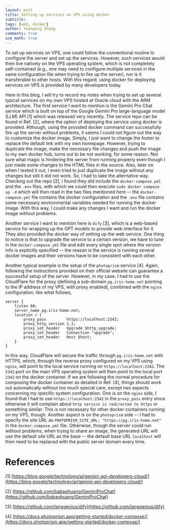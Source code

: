 ```yaml
---
layout: post
title: Setting up services on VPS using docker
subtitle:
tags: [web, docker]
author: Yuanpeng Zhang
comments: true
use_math: true
---
```


To set up services on VPS, one could follow the conventional routine to configure the server and
set up the services. However, such services would then live natively on the VPS operating system,
which is not completely self-contained (e.g., one may need to configure multiple services in the
same configuration file when trying to fire up the server), nor is it transferable to other hosts.
With this regard, using docker for deploying services on VPS is provided by many developers today.

Here in this blog, I will try to record my notes when trying to set up several typical services on
my own VPS hosted at Oracle cloud with the ARM architecture. The first service I want to mention is
the Gemini Pro Chat service which is built on top of the Google Gemini Pro large-language model (LLM)
API [1] which was released very recently. The service repo can be found in Ref. [2], where the option
of deploying the service using docker is provided. Although, using the provided docker command can
successfully fire up the server without problems, it seems I could not figure out the way to
customize the docker image. Simply, I just want to change the footer to replace the default link
with my own homepage. However, trying to duplicate the image, make the necessary file changes and
push the image to my own docker hub, turns out to be not working, for some reason. Not sure what
magic is hindering the server from running properly even though I just made some changes to the
HTML files in the source. Also, later on when I tested it out, I even tried to just duplicate the
image without any changes but still it did not work. So, I had to take the alternative way. Checking
out the repo [2], I found they did include the `docker-compose.yml` and the `.env` files, with which
we could then execute `sudo docker compose up -d` which will then read in the two files mentioned
here -- the `docker-compose.yml` file contains the docker configuration and the `.env` file contains
some necessary environmental variables needed for running the docker image. With this way, I could
make any changes I want and run the docker image without problems.

Another service I want to mention here is `dify` [3], which is a web-based service for
wrapping up the GPT models to provide web interface for it. They also provided the docker way of
setting up the web service. One thing to notice is that to upgrade the service to a certain version,
we have to tune in the `docker-compose.yml` file and edit every single spot where the version info
is explicitly specified -- the reason is the service is running several docker images and their
versions have to be consistent with each other.

Another typical example is the setup of the `photoprism` service [4]. Again, following the instructions
provided on their official website can guarantee a successful setup of the server. However, in my
case, I had to use the CloudFlare for the proxy (defining a sub-domain `pg.iris-home.net` pointing
to the IP address of my VPS, with proxy enabled), combined with the `nginx` configuration, like what
follows,

```
server {
    listen 80;
    server_name pg.iris-home.net;
    location / {
        proxy_pass         https://localhost:2342;
        proxy_http_version 1.1;
        proxy_set_header   Upgrade $http_upgrade;
        proxy_set_header   Connection "upgrade";
        proxy_set_header   Host $host;
    }
}
```

In this way, CloudFlare will secure the traffic through `pg.iris-home.net` with HTTPS, which, through
the reverse proxy configured on my VPS using `nginx`, will point to the local service running on
`https://localhost:2342`. The `2342` port on the main VPS operating system will then point to the
local port `2342` on the docker container. If we are following the normal procedure for composing the
docker container as detailed in Ref. [4], things should work out automatically without too much special
care, except two aspects concerning my specific system configuration. One is on the `nginx` side, I
found that I had to use `https://localhost:2342` in the `proxy_pass` entry since otherwise it will
complain about `http service is redirected to https` or something similar. This is not necessary for
other docker containers running on my VPS, though. Another aspect is on the `photoprism` side -- I
had to specify the site URL as `PHOTOPRISM_SITE_URL: "https://pg.iris-home.net"` in the `docker-compose.yml` file.
Otherwise, though the server could run without problems, when trying to share an image, the generated
URL will use the default site URL as the base -- the default base URL `localhost` will then need
to be replaced with the public server domain every time.

References
===

[1] [https://blog.google/technology/ai/gemini-api-developers-cloud/](https://blog.google/technology/ai/gemini-api-developers-cloud/)

[2] [https://github.com/babaohuang/GeminiProChat](https://github.com/babaohuang/GeminiProChat)

[3] [https://github.com/langgenius/dify](https://github.com/langgenius/dify)

[4] [https://docs.photoprism.app/getting-started/docker-compose/](https://docs.photoprism.app/getting-started/docker-compose/)